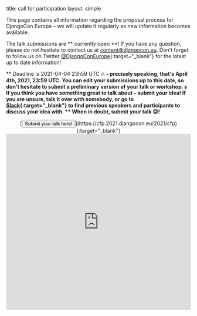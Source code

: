 title: call for participation
layout: simple

This page contains all information regarding the proposal process for DjangoCon Europe – we will update it regularly as new information becomes available.

The talk submissions are ** currently open **! If you have any question, please do not hesitate to contact us at [content@djangocon.eu](mailto:content@djangocon.eu). Don't forget to follow us on Twitter [@DjangoConEurope](https://twitter.com/djangoconeurope){:target="_blank"} for the latest up to date information!

** Deadline is 2021-04-04 23h59 UTC 🔥 **- precisely speaking, that's April 4th, 2021, 23:59 UTC. You can edit your submissions up to this date, so don't hesitate to submit a preliminary version of your talk or workshop.
s
If you think you have something great to talk about – submit your idea! If you are unsure, talk it over with somebody, or go to [Slack](https://t.co/x6X7ylIq3k){:target="_blank"} to find previous speakers and participants to discuss your idea with. ** When in doubt, submit your talk 😉!**

<center>[<button class="btn">Submit your talk here!</button>](https://cfp.2021.djangocon.eu/2021/cfp){:target="_blank"}</center>

<iframe width="100%" height="480" src="https://www.youtube.com/embed/4rsL974kwsE" frameborder="0" allow="accelerometer; autoplay; clipboard-write; encrypted-media; gyroscope; picture-in-picture" allowfullscreen></iframe>
